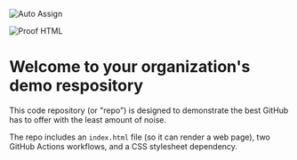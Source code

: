 ![Auto Assign](https://github.com/Grupo-Janaina-Peroto/demo-repository/actions/workflows/auto-assign.yml/badge.svg)

![Proof HTML](https://github.com/Grupo-Janaina-Peroto/demo-repository/actions/workflows/proof-html.yml/badge.svg)

# Welcome to your organization's demo respository
This code repository (or "repo") is designed to demonstrate the best GitHub has to offer with the least amount of noise.

The repo includes an `index.html` file (so it can render a web page), two GitHub Actions workflows, and a CSS stylesheet dependency.
